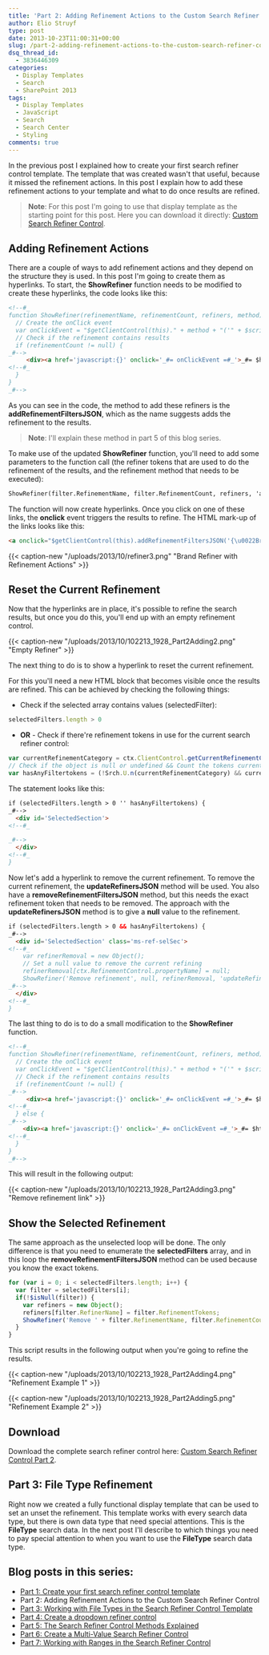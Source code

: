 ```yaml
---
title: 'Part 2: Adding Refinement Actions to the Custom Search Refiner Control'
author: Elio Struyf
type: post
date: 2013-10-23T11:00:31+00:00
slug: /part-2-adding-refinement-actions-to-the-custom-search-refiner-control/
dsq_thread_id:
  - 3836446309
categories:
  - Display Templates
  - Search
  - SharePoint 2013
tags:
  - Display Templates
  - JavaScript
  - Search
  - Search Center
  - Styling
comments: true
---
```


In the previous post I explained how to create your first search refiner control template. The template that was created wasn't that useful, because it missed the refinement actions. In this post I explain how to add these refinement actions to your template and what to do once results are refined.

> **Note**: For this post I'm going to use that display template as the starting point for this post. Here you can download it directly: [Custom Search Refiner Control](/uploads/2013/10/Display-Template-Part1.txt).

## Adding Refinement Actions

There are a couple of ways to add refinement actions and they depend on the structure they is used. In this post I'm going to create them as hyperlinks. To start, the **ShowRefiner** function needs to be modified to create these hyperlinks, the code looks like this:

```html
<!--#_
function ShowRefiner(refinementName, refinementCount, refiners, method) {
  // Create the onClick event
  var onClickEvent = "$getClientControl(this)." + method + "('" + $scriptEncode(Sys.Serialization.JavaScriptSerializer.serialize(refiners)) + "');";
  // Check if the refinement contains results
  if (refinementCount != null) {
_#-->
     <div><a href='javascript:{}' onclick='_#= onClickEvent =#_'>_#= $htmlEncode(refinementName) =#_ (_#= refinementCount =#_)</a></div>
<!--#_
  }
}
_#-->
```

As you can see in the code, the method to add these refiners is the **addRefinementFiltersJSON**, which as the name suggests adds the refinement to the results.

> **Note**: I'll explain these method in part 5 of this blog series.

To make use of the updated **ShowRefiner** function, you'll need to add some parameters to the function call (the refiner tokens that are used to do the refinement of the results, and the refinement method that needs to be executed):

```html
ShowRefiner(filter.RefinementName, filter.RefinementCount, refiners, 'addRefinementFiltersJSON');
```

The function will now create hyperlinks. Once you click on one of these links, the **onclick** event triggers the results to refine. The HTML mark-up of the links looks like this:

```html
<a onclick="$getClientControl(this).addRefinementFiltersJSON('{\u0022Brand\u0022:[\u0022\\\u0022\u01C2\u01C2436f6e746f736f\\\u0022\u0022]}');" href="javascript:{}">Contoso (135)</a>
```

{{< caption-new "/uploads/2013/10/refiner3.png" "Brand Refiner with Refinement Actions" >}}

## Reset the Current Refinement

Now that the hyperlinks are in place, it's possible to refine the search results, but once you do this, you'll end up with an empty refinement control.

{{< caption-new "/uploads/2013/10/102213_1928_Part2Adding2.png" "Empty Refiner" >}}

The next thing to do is to show a hyperlink to reset the current refinement.

For this you'll need a new HTML block that becomes visible once the results are refined. This can be achieved by checking the following things:

- Check if the selected array contains values (selectedFilter):

```javascript
selectedFilters.length > 0
```


- **OR** - Check if there're refinement tokens in use for the current search refiner control:

```javascript
var currentRefinementCategory = ctx.ClientControl.getCurrentRefinementCategory(ctx.RefinementControl.propertyName);
// Check if the object is null or undefined && Count the tokens currently in place
var hasAnyFiltertokens = (!Srch.U.n(currentRefinementCategory) && currentRefinementCategory.get_tokenCount() > 0);
```

The statement looks like this:

```html
if (selectedFilters.length > 0 '' hasAnyFiltertokens) {
_#-->
  <div id='SelectedSection'>
<!--#_

_#-->
  </div>
<!--#_
}
```

Now let's add a hyperlink to remove the current refinement. To remove the current refinement, the **updateRefinersJSON** method will be used. You also have a **removeRefinementFiltersJSON** method, but this needs the exact refinement token that needs to be removed. The approach with the **updateRefinersJSON** method is to give a **null** value to the refinement.

```html
if (selectedFilters.length > 0 && hasAnyFiltertokens) {
_#-->
  <div id='SelectedSection' class='ms-ref-selSec'>
<!--#_
    var refinerRemoval = new Object();
    // Set a null value to remove the current refining
    refinerRemoval[ctx.RefinementControl.propertyName] = null;
    ShowRefiner('Remove refinement', null, refinerRemoval, 'updateRefinersJSON');
_#-->
  </div>
<!--#_
}
```

The last thing to do is to do a small modification to the **ShowRefiner** function.

```html
<!--#_
function ShowRefiner(refinementName, refinementCount, refiners, method) {
  // Create the onClick event
  var onClickEvent = "$getClientControl(this)." + method + "('" + $scriptEncode(Sys.Serialization.JavaScriptSerializer.serialize(refiners)) + "');";
  // Check if the refinement contains results
  if (refinementCount != null) {
_#-->
     <div><a href='javascript:{}' onclick='_#= onClickEvent =#_'>_#= $htmlEncode(refinementName) =#_ (_#= refinementCount =#_)</a></div>
<!--#_
  } else {
_#-->
    <div><a href='javascript:{}' onclick='_#= onClickEvent =#_'>_#= $htmlEncode(refinementName) =#_</a></div>
<!--#_
  }
}
_#-->
```

This will result in the following output:

{{< caption-new "/uploads/2013/10/102213_1928_Part2Adding3.png" "Remove refinement link" >}}

## Show the Selected Refinement

The same approach as the unselected loop will be done. The only difference is that you need to enumerate the **selectedFilters** array, and in this loop the **removeRefinementFiltersJSON** method can be used because you know the exact tokens.

```javascript
for (var i = 0; i < selectedFilters.length; i++) {
  var filter = selectedFilters[i];
  if(!$isNull(filter)) {
    var refiners = new Object();
    refiners[filter.RefinerName] = filter.RefinementTokens;
    ShowRefiner('Remove ' + filter.RefinementName, filter.RefinementCount, refiners, 'removeRefinementFiltersJSON');
  }
}
```

This script results in the following output when you're going to refine the results.

{{< caption-new "/uploads/2013/10/102213_1928_Part2Adding4.png" "Refinement Example 1" >}}

{{< caption-new "/uploads/2013/10/102213_1928_Part2Adding5.png" "Refinement Example 2" >}}

## Download

Download the complete search refiner control here: [Custom Search Refiner Control Part 2](https://github.com/estruyf/blog/tree/master/Refiners/part2).

## Part 3: File Type Refinement

Right now we created a fully functional display template that can be used to set an unset the refinement. This template works with every search data type, but there is own data type that need special attentions. This is the **FileType** search data. In the next post I'll describe to which things you need to pay special attention to when you want to use the **FileType** search data type.

## Blog posts in this series:

*   [Part 1: Create your first search refiner control template](https://www.eliostruyf.com/part-1-create-first-search-refiner-control-template/ "Part 1: Create Your First Search Refiner Control Template")
*   Part 2: Adding Refinement Actions to the Custom Search Refiner Control
*   [Part 3: Working with File Types in the Search Refiner Control Template](https://www.eliostruyf.com/part-3-working-with-file-types-in-the-search-refiner-control-template/ "Part 3: Working with File Types in the Search Refiner Control Template")
*   [Part 4: Create a dropdown refiner control](https://www.eliostruyf.com/part-4-create-dropdown-search-refiner-control/ "Part 4: Create a Dropdown Search Refiner Control")
*   [Part 5: The Search Refiner Control Methods Explained](https://www.eliostruyf.com/part-5-search-refiner-control-methods-explained/ "Part 5: The Search Refiner Control Methods Explained")
*   [Part 6: Create a Multi-Value Search Refiner Control](https://www.eliostruyf.com/part-6-create-multi-value-search-refiner-control/ "Part 6: Create a Multi-Value Search Refiner Control")
*   [Part 7: Working with Ranges in the Search Refiner Control](https://www.eliostruyf.com/part-7-working-ranges-search-refiner-control/ "Part 7: Working with Ranges in the Search Refiner Control")